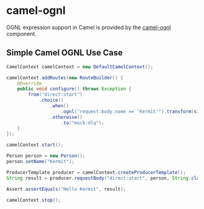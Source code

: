 # camel-ognl

OGNL expression support in Camel is provided by the [camel-ognl](http://camel.apache.org/ognl.html) component.


## Simple Camel OGNL Use Case
```java
CamelContext camelContext = new DefaultCamelContext();

camelContext.addRoutes(new RouteBuilder() {
    @Override
    public void configure() throws Exception {
        from("direct:start")
            .choice()
                .when()
                    .ognl("request.body.name == 'Kermit'").transform(simple("Hello ${body.name}"))
                .otherwise()
                    .to("mock:dlq");
    }
});

camelContext.start();

Person person = new Person();
person.setName("Kermit");

ProducerTemplate producer = camelContext.createProducerTemplate();
String result = producer.requestBody("direct:start", person, String.class);

Assert.assertEquals("Hello Kermit", result);

camelContext.stop();
```
